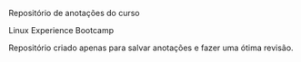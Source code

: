 Repositório de anotações do curso

Linux Experience Bootcamp

Repositório criado apenas para salvar anotações e fazer uma ótima revisão.
